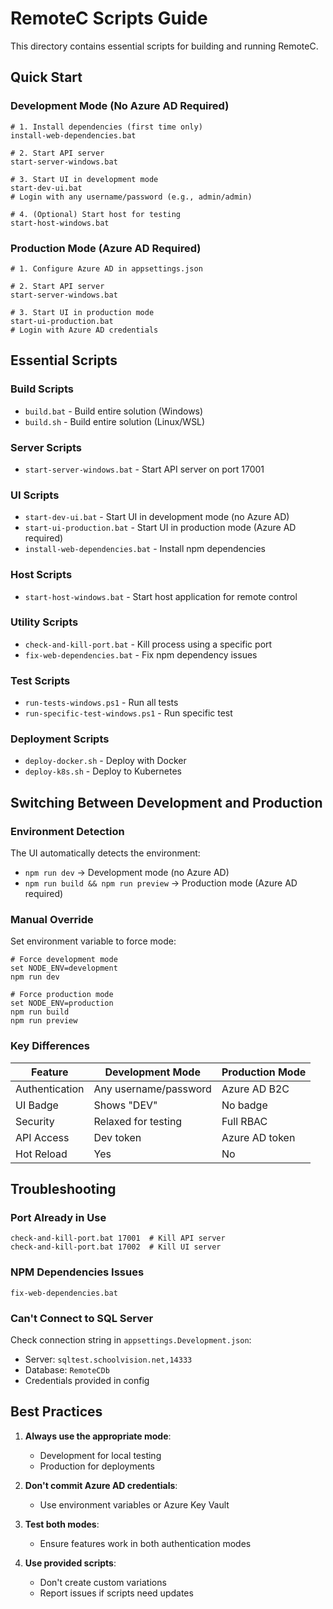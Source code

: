 # RemoteC Scripts Guide

This directory contains essential scripts for building and running RemoteC.

## Quick Start

### Development Mode (No Azure AD Required)
```batch
# 1. Install dependencies (first time only)
install-web-dependencies.bat

# 2. Start API server
start-server-windows.bat

# 3. Start UI in development mode
start-dev-ui.bat
# Login with any username/password (e.g., admin/admin)

# 4. (Optional) Start host for testing
start-host-windows.bat
```

### Production Mode (Azure AD Required)
```batch
# 1. Configure Azure AD in appsettings.json

# 2. Start API server
start-server-windows.bat

# 3. Start UI in production mode
start-ui-production.bat
# Login with Azure AD credentials
```

## Essential Scripts

### Build Scripts
- `build.bat` - Build entire solution (Windows)
- `build.sh` - Build entire solution (Linux/WSL)

### Server Scripts
- `start-server-windows.bat` - Start API server on port 17001

### UI Scripts
- `start-dev-ui.bat` - Start UI in development mode (no Azure AD)
- `start-ui-production.bat` - Start UI in production mode (Azure AD required)
- `install-web-dependencies.bat` - Install npm dependencies

### Host Scripts
- `start-host-windows.bat` - Start host application for remote control

### Utility Scripts
- `check-and-kill-port.bat` - Kill process using a specific port
- `fix-web-dependencies.bat` - Fix npm dependency issues

### Test Scripts
- `run-tests-windows.ps1` - Run all tests
- `run-specific-test-windows.ps1` - Run specific test

### Deployment Scripts
- `deploy-docker.sh` - Deploy with Docker
- `deploy-k8s.sh` - Deploy to Kubernetes

## Switching Between Development and Production

### Environment Detection
The UI automatically detects the environment:
- `npm run dev` → Development mode (no Azure AD)
- `npm run build && npm run preview` → Production mode (Azure AD required)

### Manual Override
Set environment variable to force mode:
```batch
# Force development mode
set NODE_ENV=development
npm run dev

# Force production mode
set NODE_ENV=production
npm run build
npm run preview
```

### Key Differences

| Feature | Development Mode | Production Mode |
|---------|-----------------|-----------------|
| Authentication | Any username/password | Azure AD B2C |
| UI Badge | Shows "DEV" | No badge |
| Security | Relaxed for testing | Full RBAC |
| API Access | Dev token | Azure AD token |
| Hot Reload | Yes | No |

## Troubleshooting

### Port Already in Use
```batch
check-and-kill-port.bat 17001  # Kill API server
check-and-kill-port.bat 17002  # Kill UI server
```

### NPM Dependencies Issues
```batch
fix-web-dependencies.bat
```

### Can't Connect to SQL Server
Check connection string in `appsettings.Development.json`:
- Server: `sqltest.schoolvision.net,14333`
- Database: `RemoteCDb`
- Credentials provided in config

## Best Practices

1. **Always use the appropriate mode**:
   - Development for local testing
   - Production for deployments

2. **Don't commit Azure AD credentials**:
   - Use environment variables or Azure Key Vault

3. **Test both modes**:
   - Ensure features work in both authentication modes

4. **Use provided scripts**:
   - Don't create custom variations
   - Report issues if scripts need updates